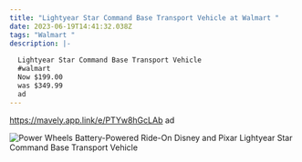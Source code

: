 ```yaml
---
title: "Lightyear Star Command Base Transport Vehicle at Walmart "
date: 2023-06-19T14:41:32.038Z
tags: "Walmart "
description: |-
  
  Lightyear Star Command Base Transport Vehicle
  #walmart
  Now $199.00
  was $349.99 
  ad
---
```

https://mavely.app.link/e/PTYw8hGcLAb ad 

![Power Wheels Battery-Powered Ride-On Disney and Pixar Lightyear Star Command Base Transport Vehicle](https://i5.walmartimages.com/asr/d3d0d3ca-641d-4a8f-a83b-eb3ebb63ec75.b09f023cc3152f72e820247bb14d3871.jpeg)

<!--EndFragment-->